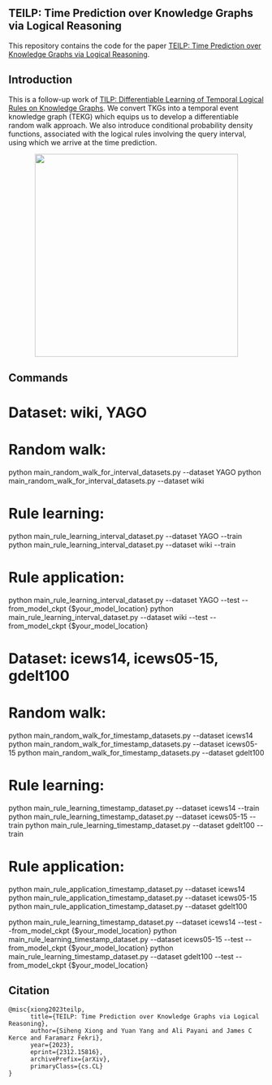 ## TEILP: Time Prediction over Knowledge Graphs via Logical Reasoning
This repository contains the code for the paper [TEILP: Time Prediction over Knowledge Graphs via Logical Reasoning](https://arxiv.org/pdf/2312.15816.pdf).

## Introduction
This is a follow-up work of [TILP: Differentiable Learning of Temporal Logical Rules on Knowledge Graphs](https://openreview.net/pdf?id=_X12NmQKvX). We convert TKGs into a temporal event knowledge graph (TEKG) which equips us to develop a differentiable random walk approach. We also introduce conditional probability density functions, associated with the logical rules involving the query interval, using which we arrive at the time prediction. 

<p align="center">
  <img src='https://github.com/xiongsiheng/TEILP/blob/main/misc/TEKG_example.png' width=400>
</p>


## Commands

# Dataset: wiki, YAGO

# Random walk:

python main_random_walk_for_interval_datasets.py --dataset YAGO
python main_random_walk_for_interval_datasets.py --dataset wiki

# Rule learning:

python main_rule_learning_interval_dataset.py --dataset YAGO --train
python main_rule_learning_interval_dataset.py --dataset wiki --train

# Rule application:

python main_rule_learning_interval_dataset.py --dataset YAGO --test --from_model_ckpt {$your_model_location}
python main_rule_learning_interval_dataset.py --dataset wiki --test --from_model_ckpt  {$your_model_location}


# Dataset: icews14, icews05-15, gdelt100

# Random walk:

python main_random_walk_for_timestamp_datasets.py --dataset icews14
python main_random_walk_for_timestamp_datasets.py --dataset icews05-15
python main_random_walk_for_timestamp_datasets.py --dataset gdelt100

# Rule learning:

python main_rule_learning_timestamp_dataset.py --dataset icews14 --train
python main_rule_learning_timestamp_dataset.py --dataset icews05-15 --train
python main_rule_learning_timestamp_dataset.py --dataset gdelt100 --train

# Rule application:

python main_rule_application_timestamp_dataset.py --dataset icews14
python main_rule_application_timestamp_dataset.py --dataset icews05-15
python main_rule_application_timestamp_dataset.py --dataset gdelt100

python main_rule_learning_timestamp_dataset.py --dataset icews14 --test --from_model_ckpt {$your_model_location}
python main_rule_learning_timestamp_dataset.py --dataset icews05-15 --test --from_model_ckpt {$your_model_location}
python main_rule_learning_timestamp_dataset.py --dataset gdelt100 --test --from_model_ckpt {$your_model_location}


## Citation
```
@misc{xiong2023teilp,
      title={TEILP: Time Prediction over Knowledge Graphs via Logical Reasoning}, 
      author={Siheng Xiong and Yuan Yang and Ali Payani and James C Kerce and Faramarz Fekri},
      year={2023},
      eprint={2312.15816},
      archivePrefix={arXiv},
      primaryClass={cs.CL}
}
```
